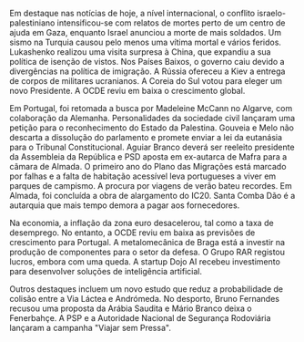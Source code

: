 Em destaque nas notícias de hoje, a nível internacional, o conflito israelo-palestiniano intensificou-se com relatos de mortes perto de um centro de ajuda em Gaza, enquanto Israel anunciou a morte de mais soldados. Um sismo na Turquia causou pelo menos uma vítima mortal e vários feridos. Lukashenko realizou uma visita surpresa à China, que expandiu a sua política de isenção de vistos. Nos Países Baixos, o governo caiu devido a divergências na política de imigração. A Rússia ofereceu a Kiev a entrega de corpos de militares ucranianos. A Coreia do Sul votou para eleger um novo Presidente. A OCDE reviu em baixa o crescimento global.

Em Portugal, foi retomada a busca por Madeleine McCann no Algarve, com colaboração da Alemanha. Personalidades da sociedade civil lançaram uma petição para o reconhecimento do Estado da Palestina. Gouveia e Melo não descarta a dissolução do parlamento e promete enviar a lei da eutanásia para o Tribunal Constitucional. Aguiar Branco deverá ser reeleito presidente da Assembleia da República e PSD aposta em ex-autarca de Mafra para a câmara de Almada. O primeiro ano do Plano das Migrações está marcado por falhas e a falta de habitação acessível leva portugueses a viver em parques de campismo. A procura por viagens de verão bateu recordes. Em Almada, foi concluída a obra de alargamento do IC20. Santa Comba Dão é a autarquia que mais tempo demora a pagar aos fornecedores.

Na economia, a inflação da zona euro desacelerou, tal como a taxa de desemprego. No entanto, a OCDE reviu em baixa as previsões de crescimento para Portugal. A metalomecânica de Braga está a investir na produção de componentes para o setor da defesa. O Grupo RAR registou lucros, embora com uma queda. A startup Dojo AI recebeu investimento para desenvolver soluções de inteligência artificial. 

Outros destaques incluem um novo estudo que reduz a probabilidade de colisão entre a Via Láctea e Andrómeda. No desporto, Bruno Fernandes recusou uma proposta da Arábia Saudita e Mário Branco deixa o Fenerbahçe. A PSP e a Autoridade Nacional de Segurança Rodoviária lançaram a campanha "Viajar sem Pressa".